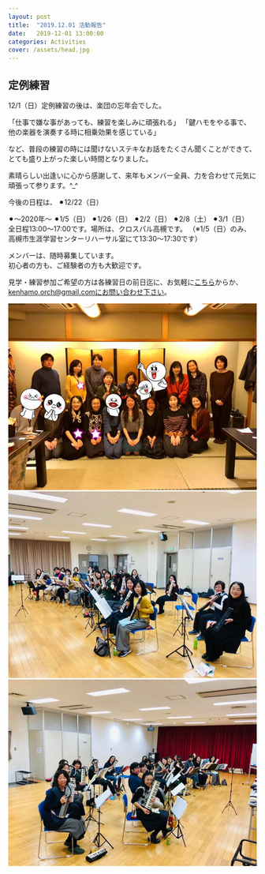 ```yaml
---
layout: post
title:  "2019.12.01 活動報告"
date:   2019-12-01 13:00:00
categories: Activities
cover: /assets/head.jpg
---
```

## 定例練習

12/1（日）定例練習の後は、楽団の忘年会でした。 

「仕事で嫌な事があっても、練習を楽しみに頑張れる」 
「鍵ハモをやる事で、他の楽器を演奏する時に相乗効果を感じている」 
 
など、普段の練習の時には聞けないステキなお話をたくさん聞くことができて、とても盛り上がった楽しい時間となりました。 

素晴らしい出逢いに心から感謝して、来年もメンバー全員、力を合わせて元気に頑張って参ります。^_^  
 
 
今後の日程は、 
⚫︎12/22（日） 

⚫︎〜2020年〜 
⚫︎1/5（日） 
⚫︎1/26（日） 
⚫︎2/2（日） 
⚫︎2/8（土） 
⚫︎3/1（日） 
全日程13:00〜17:00です。場所は、クロスパル高槻です。 
（※1/5（日）のみ、高槻市生涯学習センターリハーサル室にて13:30〜17:30です）  

メンバーは、随時募集しています。  
初心者の方も、ご経験者の方も大歓迎です。  
  
見学・練習参加ご希望の方は各練習日の前日迄に、お気軽に[こちら](https://docs.google.com/forms/d/e/1FAIpQLSeOdIlDB3uChvhrr9F543WjyJz2orR1FHCYdYVnwKcQU6wVcg/viewform)からか、kenhamo.orch@gmail.comにお問い合わせ下さい。
  
  
<img border="0" src="/assets/20191201-1.jpg">  
<img border="0" src="/assets/20191201-2.jpg">  
<img border="0" src="/assets/20191201-3.jpg">  

